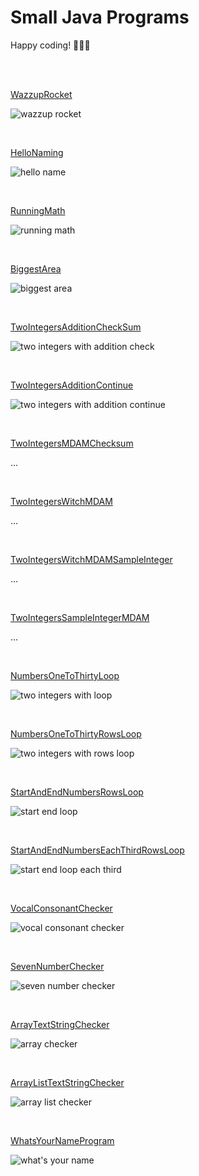 # Small Java Programs

Happy coding! 🌴🐧🤓

<br>
<br>

[WazzupRocket](https://github.com/evajavadev/SmallJavaPrograms/blob/master/WazzupRocket.java)

![wazzup rocket](/images/wazzuprocket.jpg)

<br>

[HelloNaming](https://github.com/evajavadev/SmallJavaPrograms/blob/master/Task01_HelloNaming.java)

![hello name](/images/task01naming.jpg)

<br>

[RunningMath](https://github.com/evajavadev/SmallJavaPrograms/blob/master/Task02_RunningMath.java)

![running math](/images/task02runningmath.jpg)

<br>

[BiggestArea](https://github.com/evajavadev/SmallJavaPrograms/blob/master/Task03_BiggestArea.java)

![biggest area](/images/task03biggestarea.jpg)

<br>

[TwoIntegersAdditionCheckSum](https://github.com/evajavadev/SmallJavaPrograms/blob/master/Task04_ArithmeticsSchool/Ovning1_TwoIntegersAdditionCheckSum.java)

![two integers with addition check](/images/ovning1addition.jpg)

<br>

[TwoIntegersAdditionContinue](https://github.com/evajavadev/SmallJavaPrograms/blob/master/Task04_ArithmeticsSchool/Ovning2_TwoIntegersAdditionContinue.java)

![two integers with addition continue](/images/ovning2additioncontinue.jpg)

<br>

[TwoIntegersMDAMChecksum](https://github.com/evajavadev/SmallJavaPrograms/blob/master/x.java)

...

<br>

[TwoIntegersWitchMDAM](https://github.com/evajavadev/SmallJavaPrograms/blob/master/x.java)

...

<br>

[TwoIntegersWitchMDAMSampleInteger](https://github.com/evajavadev/SmallJavaPrograms/blob/master/x.java)

...

<br>

[TwoIntegersSampleIntegerMDAM](https://github.com/evajavadev/SmallJavaPrograms/blob/master/x.java)

...

<br>

[NumbersOneToThirtyLoop](https://github.com/evajavadev/SmallJavaPrograms/blob/master/Task05_IntegerSequences/Ovning1_NumbersOneToThirtyLoop.java)

![two integers with loop](/images/task05ovn1numberonethirtyloop.jpg)

<br>

[NumbersOneToThirtyRowsLoop](https://github.com/evajavadev/SmallJavaPrograms/blob/master/Task05_IntegerSequences/Ovning2_NumbersOneToThirtyInRowsLoop.java)

![two integers with rows loop](/images/task05ovn2numbersrowsloop.jpg)

<br>

[StartAndEndNumbersRowsLoop](https://github.com/evajavadev/SmallJavaPrograms/blob/master/Task06_StartAndStopLoops/Ovning1_BeginningAndEndNumbersRowsLoop.java)

![start end loop](/images/task06ovn1beginandendloop.jpg)

<br>

[StartAndEndNumbersEachThirdRowsLoop](https://github.com/evajavadev/SmallJavaPrograms/blob/master/Task06_StartAndStopLoops/Ovning2_BeginningAndEndNumbersEachThirdRowsLoop.java)

![start end loop each third](/images/task06ovn2beginendeachthirdloop.jpg)

<br>

[VocalConsonantChecker](https://github.com/evajavadev/SmallJavaPrograms/blob/master/Task07_VocalConsonantChecker/Task07_VocalConsonantChecker.java)

![vocal consonant checker](/images/task07vocalconsonantchecker.jpg)

<br>

[SevenNumberChecker](https://github.com/evajavadev/SmallJavaPrograms/blob/master/Task08_SevenNumberChecker/Task08_SevenNumberChecker.java)

![seven number checker](/images/task08sevennumberchecker.jpg)

<br>

[ArrayTextStringChecker](https://github.com/evajavadev/SmallJavaPrograms/blob/master/Task09_ArrayTextStringChecker.java)

![array checker](/images/task09stringchecker.jpg) 

<br>

[ArrayListTextStringChecker](https://github.com/evajavadev/SmallJavaPrograms/blob/master/Task10_ArrayListTextStringChecker.java)

![array list checker](/images/task10arraylistchecker.jpg)  

<br>

[WhatsYourNameProgram](https://github.com/evajavadev/SmallJavaPrograms/blob/master/Task11_WhatsYourNameProgram)

![what's your name](/images/task11yourname.jpg)  